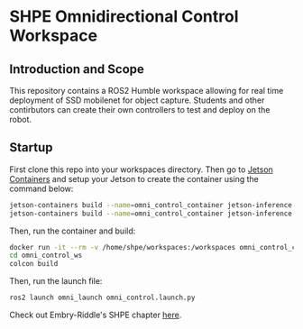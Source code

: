 # SHPE Omnidirectional Control Workspace

## Introduction and Scope

This repository contains a ROS2 Humble workspace allowing for real time deployment of SSD mobilenet for object capture. Students and other contirbutors can create their own controllers to test and deploy on the robot. 

## Startup

First clone this repo into your workspaces directory. Then go to [Jetson Containers](https://github.com/dusty-nv/jetson-inference/tree/master) and setup your Jetson to create the container using the command below:

```bash
jetson-containers build --name=omni_control_container jetson-inference numpy ros:humble-ros-base
jetson-containers build --name=omni_control_container jetson-inference numpy ros:humble-ros-core
```

Then, run the container and build:

```bash
docker run -it --rm -v /home/shpe/workspaces:/workspaces omni_control_container bash -c "cd /workspaces && ls"
cd omni_control_ws
colcon build
```

Then, run the launch file:

```bash
ros2 launch omni_launch omni_control.launch.py
```

Check out Embry-Riddle's SHPE chapter [here](https://eraushpe.org/).

